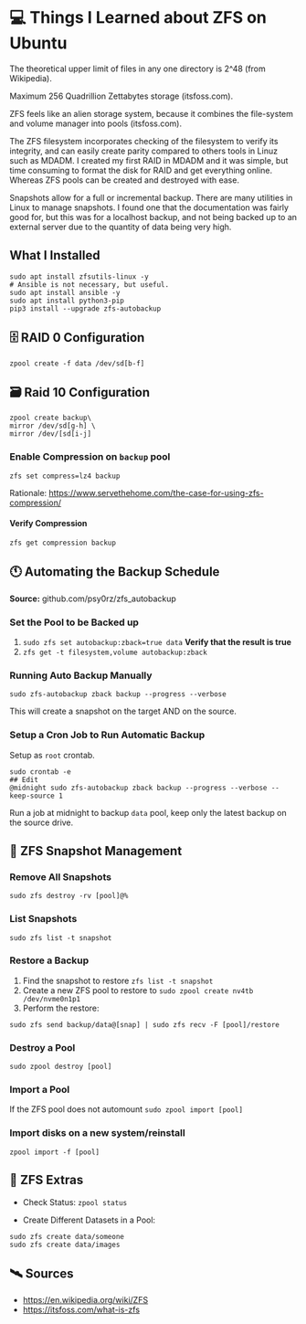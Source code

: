# 💻 Things I Learned about ZFS on Ubuntu
The theoretical upper limit of files in any one directory is 2^48 (from Wikipedia).

Maximum 256 Quadrillion Zettabytes storage (itsfoss.com).

ZFS feels like an alien storage system, because it combines the file-system and volume manager into pools (itsfoss.com). 

The ZFS filesystem incorporates checking of the filesystem to verify its integrity, and can easily create parity compared to others tools in Linuz such as MDADM. I created my first RAID in MDADM and it was simple, but time consuming to format the disk for RAID and get everything online. Whereas ZFS pools can be created and destroyed with ease. 

Snapshots allow for a full or incremental backup. There are many utilities in Linux to manage snapshots. I found one that the documentation was fairly good for, but this was for a localhost backup, and not being backed up to an external server due to the quantity of data being very high. 

## What I Installed 
```
sudo apt install zfsutils-linux -y
# Ansible is not necessary, but useful.
sudo apt install ansible -y
sudo apt install python3-pip
pip3 install --upgrade zfs-autobackup
```

## 🗄 RAID 0 Configuration
```
zpool create -f data /dev/sd[b-f]
```

## 🗃 Raid 10 Configuration
```
zpool create backup\
mirror /dev/sd[g-h] \
mirror /dev/[sd[i-j]
```

### Enable Compression on `backup` pool 
`zfs set compress=lz4 backup`

Rationale: https://www.servethehome.com/the-case-for-using-zfs-compression/ 

#### Verify Compression
`zfs get compression backup`

## 🕚 Automating the Backup Schedule 

**Source:** github.com/psy0rz/zfs_autobackup 

### Set the Pool to be Backed up 
1. `sudo zfs set autobackup:zback=true data`
**Verify that the result is true**
2. `zfs get -t filesystem,volume autobackup:zback`

### Running Auto Backup Manually 

`sudo zfs-autobackup zback backup --progress --verbose`

This will create a snapshot on the target AND on the source. 

### Setup a Cron Job to Run Automatic Backup 
Setup as `root` crontab. 
```
sudo crontab -e
## Edit
@midnight sudo zfs-autobackup zback backup --progress --verbose --keep-source 1
```

Run a job at midnight to backup `data` pool, keep only the latest backup on the source drive. 

## 📸 ZFS Snapshot Management

### Remove All Snapshots 
`sudo zfs destroy -rv [pool]@%`

### List Snapshots 
`sudo zfs list -t snapshot`

### Restore a Backup 
1. Find the snapshot to restore `zfs list -t snapshot`
2. Create a new ZFS pool to restore to `sudo zpool create nv4tb /dev/nvme0n1p1`
3. Perform the restore: 
```
sudo zfs send backup/data@[snap] | sudo zfs recv -F [pool]/restore
```

### Destroy a Pool
`sudo zpool destroy [pool]`

### Import a Pool 
If the ZFS pool does not automount 
`sudo zpool import [pool]` 

### Import disks on a new system/reinstall

`zpool import -f [pool]`

## 🎁 ZFS Extras 

- Check Status: `zpool status`

- Create Different Datasets in a Pool: 
```
sudo zfs create data/someone
sudo zfs create data/images
```

## 🛰 Sources
- https://en.wikipedia.org/wiki/ZFS
- https://itsfoss.com/what-is-zfs
